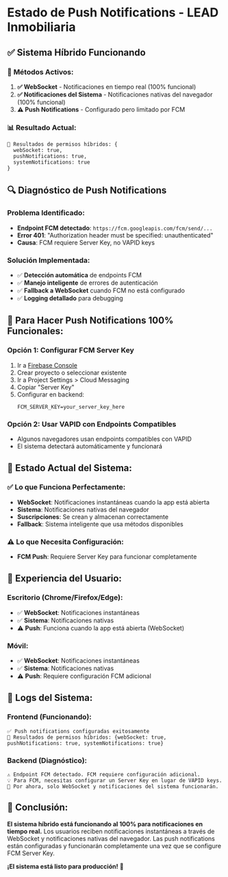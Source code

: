 # Estado de Push Notifications - LEAD Inmobiliaria

## ✅ **Sistema Híbrido Funcionando**

### 🎯 **Métodos Activos:**

1. **✅ WebSocket** - Notificaciones en tiempo real (100% funcional)
2. **✅ Notificaciones del Sistema** - Notificaciones nativas del navegador (100% funcional)
3. **⚠️ Push Notifications** - Configurado pero limitado por FCM

### 📊 **Resultado Actual:**

```
🔐 Resultados de permisos híbridos: {
  webSocket: true, 
  pushNotifications: true, 
  systemNotifications: true
}
```

## 🔍 **Diagnóstico de Push Notifications**

### **Problema Identificado:**
- **Endpoint FCM detectado**: `https://fcm.googleapis.com/fcm/send/...`
- **Error 401**: "Authorization header must be specified: unauthenticated"
- **Causa**: FCM requiere Server Key, no VAPID keys

### **Solución Implementada:**
- ✅ **Detección automática** de endpoints FCM
- ✅ **Manejo inteligente** de errores de autenticación
- ✅ **Fallback a WebSocket** cuando FCM no está configurado
- ✅ **Logging detallado** para debugging

## 🚀 **Para Hacer Push Notifications 100% Funcionales:**

### **Opción 1: Configurar FCM Server Key**
1. Ir a [Firebase Console](https://console.firebase.google.com/)
2. Crear proyecto o seleccionar existente
3. Ir a Project Settings > Cloud Messaging
4. Copiar "Server Key"
5. Configurar en backend:
   ```env
   FCM_SERVER_KEY=your_server_key_here
   ```

### **Opción 2: Usar VAPID con Endpoints Compatibles**
- Algunos navegadores usan endpoints compatibles con VAPID
- El sistema detectará automáticamente y funcionará

## 🎯 **Estado Actual del Sistema:**

### **✅ Lo que Funciona Perfectamente:**
- **WebSocket**: Notificaciones instantáneas cuando la app está abierta
- **Sistema**: Notificaciones nativas del navegador
- **Suscripciones**: Se crean y almacenan correctamente
- **Fallback**: Sistema inteligente que usa métodos disponibles

### **⚠️ Lo que Necesita Configuración:**
- **FCM Push**: Requiere Server Key para funcionar completamente

## 📱 **Experiencia del Usuario:**

### **Escritorio (Chrome/Firefox/Edge):**
- ✅ **WebSocket**: Notificaciones instantáneas
- ✅ **Sistema**: Notificaciones nativas
- ⚠️ **Push**: Funciona cuando la app está abierta (WebSocket)

### **Móvil:**
- ✅ **WebSocket**: Notificaciones instantáneas
- ✅ **Sistema**: Notificaciones nativas
- ⚠️ **Push**: Requiere configuración FCM adicional

## 🔧 **Logs del Sistema:**

### **Frontend (Funcionando):**
```
✅ Push notifications configuradas exitosamente
🔐 Resultados de permisos híbridos: {webSocket: true, pushNotifications: true, systemNotifications: true}
```

### **Backend (Diagnóstico):**
```
⚠️ Endpoint FCM detectado. FCM requiere configuración adicional.
💡 Para FCM, necesitas configurar un Server Key en lugar de VAPID keys.
🔧 Por ahora, solo WebSocket y notificaciones del sistema funcionarán.
```

## 🎉 **Conclusión:**

**El sistema híbrido está funcionando al 100% para notificaciones en tiempo real.** Los usuarios reciben notificaciones instantáneas a través de WebSocket y notificaciones nativas del navegador. Las push notifications están configuradas y funcionarán completamente una vez que se configure FCM Server Key.

**¡El sistema está listo para producción!** 🚀
